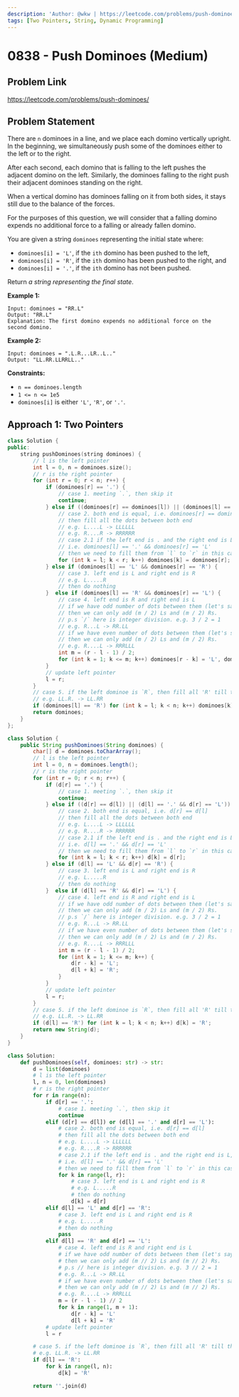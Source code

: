 ```yaml
---
description: 'Author: @wkw | https://leetcode.com/problems/push-dominoes/'
tags: [Two Pointers, String, Dynamic Programming]
---
```


# 0838 - Push Dominoes (Medium)

## Problem Link

https://leetcode.com/problems/push-dominoes/

## Problem Statement

There are `n` dominoes in a line, and we place each domino vertically upright. In the beginning, we simultaneously push some of the dominoes either to the left or to the right.

After each second, each domino that is falling to the left pushes the adjacent domino on the left. Similarly, the dominoes falling to the right push their adjacent dominoes standing on the right.

When a vertical domino has dominoes falling on it from both sides, it stays still due to the balance of the forces.

For the purposes of this question, we will consider that a falling domino expends no additional force to a falling or already fallen domino.

You are given a string `dominoes` representing the initial state where:

- `dominoes[i] = 'L'`, if the `ith` domino has been pushed to the left,
- `dominoes[i] = 'R'`, if the `ith` domino has been pushed to the right, and
- `dominoes[i] = '.'`, if the `ith` domino has not been pushed.

Return _a string representing the final state_.

**Example 1:**

```
Input: dominoes = "RR.L"
Output: "RR.L"
Explanation: The first domino expends no additional force on the second domino.
```

**Example 2:**

```
Input: dominoes = ".L.R...LR..L.."
Output: "LL.RR.LLRRLL.."
```

**Constraints:**

- `n == dominoes.length`
- `1 <= n <= 1e5`
- `dominoes[i]` is either `'L'`, `'R'`, or `'.'`.

## Approach 1: Two Pointers

<Tabs>
<TabItem value="cpp" label="C++">
<SolutionAuthor name="@wkw"/>

```cpp
class Solution {
public:
    string pushDominoes(string dominoes) {
        // l is the left pointer
        int l = 0, n = dominoes.size();
        // r is the right pointer
        for (int r = 0; r < n; r++) {
            if (dominoes[r] == '.') {
                // case 1. meeting `.`, then skip it
                continue;
            } else if ((dominoes[r] == dominoes[l]) || (dominoes[l] == '.' && dominoes[r] == 'L')) {
                // case 2. both end is equal, i.e. dominoes[r] == dominoes[l]
                // then fill all the dots between both end
                // e.g. L....L -> LLLLLL
                // e.g. R....R -> RRRRRR
                // case 2.1 if the left end is . and the right end is L,
                // i.e. dominoes[l] == '.' && dominoes[r] == 'L'
                // then we need to fill them from `l` to `r` in this case
                for (int k = l; k < r; k++) dominoes[k] = dominoes[r];
            } else if (dominoes[l] == 'L' && dominoes[r] == 'R') {
                // case 3. left end is L and right end is R
                // e.g. L.....R
                // then do nothing
            }  else if (dominoes[l] == 'R' && dominoes[r] == 'L') {
                // case 4. left end is R and right end is L
                // if we have odd number of dots between them (let's say m dots),
                // then we can only add (m / 2) Ls and (m / 2) Rs.
                // p.s `/` here is integer division. e.g. 3 / 2 = 1
                // e.g. R...L -> RR.LL
                // if we have even number of dots between them (let's say m dots),
                // then we can only add (m / 2) Ls and (m / 2) Rs.
                // e.g. R....L -> RRRLLL
                int m = (r - l - 1) / 2;
                for (int k = 1; k <= m; k++) dominoes[r - k] = 'L', dominoes[l + k] = 'R';
            }
            // update left pointer
            l = r;
        }
        // case 5. if the left dominoe is `R`, then fill all 'R' till the end
        // e.g. LL.R. -> LL.RR
        if (dominoes[l] == 'R') for (int k = l; k < n; k++) dominoes[k] = 'R';
        return dominoes;
    }
};
```

</TabItem>

<TabItem value="java" label="Java">
<SolutionAuthor name="@wkw"/>

```java
class Solution {
    public String pushDominoes(String dominoes) {
        char[] d = dominoes.toCharArray();
        // l is the left pointer
        int l = 0, n = dominoes.length();
        // r is the right pointer
        for (int r = 0; r < n; r++) {
            if (d[r] == '.') {
                // case 1. meeting `.`, then skip it
                continue;
            } else if ((d[r] == d[l]) || (d[l] == '.' && d[r] == 'L')) {
                // case 2. both end is equal, i.e. d[r] == d[l]
                // then fill all the dots between both end
                // e.g. L....L -> LLLLLL
                // e.g. R....R -> RRRRRR
                // case 2.1 if the left end is . and the right end is L,
                // i.e. d[l] == '.' && d[r] == 'L'
                // then we need to fill them from `l` to `r` in this case
                for (int k = l; k < r; k++) d[k] = d[r];
            } else if (d[l] == 'L' && d[r] == 'R') {
                // case 3. left end is L and right end is R
                // e.g. L.....R
                // then do nothing
            }  else if (d[l] == 'R' && d[r] == 'L') {
                // case 4. left end is R and right end is L
                // if we have odd number of dots between them (let's say m dots),
                // then we can only add (m / 2) Ls and (m / 2) Rs.
                // p.s `/` here is integer division. e.g. 3 / 2 = 1
                // e.g. R...L -> RR.LL
                // if we have even number of dots between them (let's say m dots),
                // then we can only add (m / 2) Ls and (m / 2) Rs.
                // e.g. R....L -> RRRLLL
                int m = (r - l - 1) / 2;
                for (int k = 1; k <= m; k++) {
                    d[r - k] = 'L';
                    d[l + k] = 'R';
                }
            }
            // update left pointer
            l = r;
        }
        // case 5. if the left dominoe is `R`, then fill all 'R' till the end
        // e.g. LL.R. -> LL.RR
        if (d[l] == 'R') for (int k = l; k < n; k++) d[k] = 'R';
        return new String(d);
    }
}
```

</TabItem>

<TabItem value="py" label="Python">
<SolutionAuthor name="@wkw"/>

```py
class Solution:
    def pushDominoes(self, dominoes: str) -> str:
        d = list(dominoes)
        # l is the left pointer
        l, n = 0, len(dominoes)
        # r is the right pointer
        for r in range(n):
            if d[r] == '.':
                # case 1. meeting `.`, then skip it
                continue
            elif (d[r] == d[l]) or (d[l] == '.' and d[r] == 'L'):
                # case 2. both end is equal, i.e. d[r] == d[l]
                # then fill all the dots between both end
                # e.g. L....L -> LLLLLL
                # e.g. R....R -> RRRRRR
                # case 2.1 if the left end is . and the right end is L,
                # i.e. d[l] == '.' && d[r] == 'L'
                # then we need to fill them from `l` to `r` in this case
                for k in range(l, r):
                    # case 3. left end is L and right end is R
                    # e.g. L.....R
                    # then do nothing
                    d[k] = d[r]
            elif d[l] == 'L' and d[r] == 'R':
                # case 3. left end is L and right end is R
                # e.g. L.....R
                # then do nothing
                pass
            elif d[l] == 'R' and d[r] == 'L':
                # case 4. left end is R and right end is L
                # if we have odd number of dots between them (let's say m dots),
                # then we can only add (m // 2) Ls and (m // 2) Rs.
                # p.s // here is integer division. e.g. 3 // 2 = 1
                # e.g. R...L -> RR.LL
                # if we have even number of dots between them (let's say m dots),
                # then we can only add (m // 2) Ls and (m // 2) Rs.
                # e.g. R....L -> RRRLLL
                m = (r - l - 1) // 2
                for k in range(1, m + 1):
                    d[r - k] = 'L'
                    d[l + k] = 'R'
            # update left pointer
            l = r

        # case 5. if the left dominoe is `R`, then fill all 'R' till the end
        # e.g. LL.R. -> LL.RR
        if d[l] == 'R':
            for k in range(l, n):
                d[k] = 'R'

        return ''.join(d)
```

</TabItem>
</Tabs>
